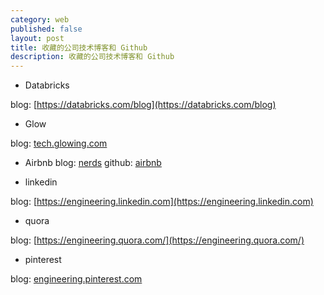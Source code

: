 ```yaml
---
category: web
published: false
layout: post
title: 收藏的公司技术博客和 Github
description: 收藏的公司技术博客和 Github
---
```



- Databricks

blog: [https://databricks.com/blog](https://databricks.com/blog)


- Glow

blog: [tech.glowing.com](tech.glowing.com)

- Airbnb
blog: [nerds](http://nerds.airbnb.com/)
github: [airbnb](https://github.com/airbnb)


- linkedin

blog: [https://engineering.linkedin.com](https://engineering.linkedin.com)


- quora

blog: [https://engineering.quora.com/](https://engineering.quora.com/)


- pinterest

blog: [engineering.pinterest.com](https://engineering.pinterest.com)

